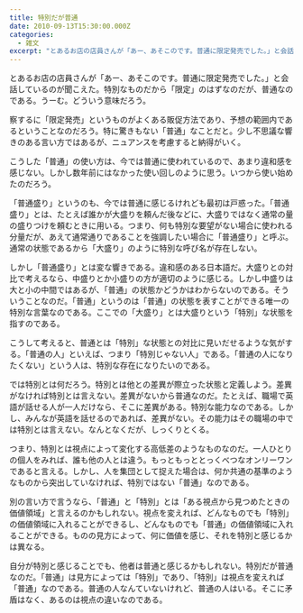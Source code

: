 ```yaml
---
title: 特別だが普通
date: 2010-09-13T15:30:00.000Z
categories:
  - 雑文
excerpt: "とあるお店の店員さんが「あー、あそこのです。普通に限定発売でした。」と会話しているのが聞こえた。特別なものだから「限定」のはずなのだが、普通なのである。うーむ。どういう意味だろう。  察するに「限定発売」というものがよくある販促方法であり、予想の範囲内であるということなのだろう。特に驚きもない「普通」なことだと。少し不思議な響きのある言い方ではあるが、ニュアンスを考慮すると納得がいく。"
---
```


とあるお店の店員さんが「あー、あそこのです。普通に限定発売でした。」と会話しているのが聞こえた。特別なものだから「限定」のはずなのだが、普通なのである。うーむ。どういう意味だろう。

察するに「限定発売」というものがよくある販促方法であり、予想の範囲内であるということなのだろう。特に驚きもない「普通」なことだと。少し不思議な響きのある言い方ではあるが、ニュアンスを考慮すると納得がいく。

こうした「普通」の使い方は、今では普通に使われているので、あまり違和感を感じない。しかし数年前にはなかった使い回しのように思う。いつから使い始めたのだろう。

「普通盛り」というのも、今では普通に感じるけれども最初は戸惑った。「普通盛り」とは、たとえば誰かが大盛りを頼んだ後などに、大盛りではなく通常の量の盛りつけを頼むときに用いる。つまり、何も特別な要望がない場合に使われる分量だが、あえて通常通りであることを強調したい場合に「普通盛り」と呼ぶ。通常の状態であるから「大盛り」のように特別な呼び名が存在しない。

しかし「普通盛り」とは変な響きである。違和感のある日本語だ。大盛りとの対比で考えるなら、中盛りとか小盛りの方が適切のように感じる。しかし中盛りは大と小の中間ではあるが、「普通」の状態かどうかはわからないのである。そういうことなのだ。「普通」というのは「普通」の状態を表すことができる唯一の特別な言葉なのである。ここでの「大盛り」とは大盛りという「特別」な状態を指すのである。

こうして考えると、普通とは「特別」な状態との対比に見いだせるような気がする。「普通の人」といえば、つまり「特別じゃない人」である。「普通の人になりたくない」という人は、特別な存在になりたいのである。

では特別とは何だろう。特別とは他との差異が際立った状態と定義しよう。差異がなければ特別とは言えない。差異がないから普通なのだ。たとえば、職場で英語が話せる人が一人だけなら、そこに差異がある。特別な能力なのである。しかし、みんなが英語を話せるのであれば、差異がない。その能力はその職場の中では特別とは言えない。なんとなくだが、しっくりとくる。

つまり、特別とは視点によって変化する高低差のようなものなのだ。一人ひとりの個人をみれば、誰も他の人とは違う。もっともっととっくべつなオンリーワンであると言える。しかし、人を集団として捉えた場合は、何か共通の基準のようなものから突出していなければ、特別ではない「普通」なのである。

別の言い方で言うなら、「普通」と「特別」とは「ある視点から見つめたときの価値領域」と言えるのかもしれない。視点を変えれば、どんなものでも「特別」の価値領域に入れることができるし、どんなものでも「普通」の価値領域に入れることができる。ものの見方によって、何に価値を感じ、それを特別と感じるかは異なる。

自分が特別と感じることでも、他者は普通と感じるかもしれない。特別だが普通なのだ。「普通」は見方によっては「特別」であり、「特別」は視点を変えれば「普通」なのである。普通の人なんていないけれど、普通の人はいる。そこに矛盾はなく、あるのは視点の違いなのである。
